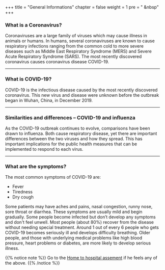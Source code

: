 +++
title = "General Informations"
chapter = false
weight = 1
pre = "<i class='fas fa-info-circle'></i> &nbsp"
+++


### What is a Coronavirus?

Coronaviruses are a large family of viruses which may cause illness in animals or humans.  In humans, several coronaviruses are known to cause respiratory infections ranging from the common cold to more severe diseases such as Middle East Respiratory Syndrome (MERS) and Severe Acute Respiratory Syndrome (SARS). The most recently discovered coronavirus causes coronavirus disease COVID-19.


***

### What is COVID-19?

COVID-19 is the infectious disease caused by the most recently discovered coronavirus. This new virus and disease were unknown before the outbreak began in Wuhan, China, in December 2019.

***

### Similarities and differences – COVID-19 and influenza

As the COVID-19 outbreak continues to evolve, comparisons have been drawn to influenza. Both cause respiratory disease, yet there are important differences between the two viruses and how they spread. This has important implications for the public health measures that can be implemented to respond to each virus.

***

### What are the symptoms?
The most common symptoms of COVID-19 are:
-  Fever
- Tiredness
- Dry cough

Some patients may have aches and pains, nasal congestion, runny nose, sore throat or diarrhea. 
These symptoms are usually mild and begin gradually. Some people become infected but don’t develop any symptoms and don't feel unwell. 
Most people (about 80%) recover from the disease without needing special treatment. Around 1 out of every 6 people who gets COVID-19 becomes seriously ill and develops difficulty breathing. 
Older people, and those with underlying medical problems like high blood pressure, heart problems or diabetes, are more likely to develop serious illness. 

{{% notice note %}}
Go to the [Home to hospital assement](/Covid19-Page/public/home-to-hospital/) if he feels any of the above.
{{% /notice %}}

